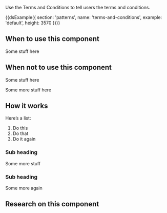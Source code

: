 Use the Terms and Conditions to tell users the terms and conditions.

{{dsExample({
  section: 'patterns',
  name: 'terms-and-conditions',
  example: 'default',
  height: 3570
})}}

## When to use this component

Some stuff here

## When not to use this component

Some stuff here

Some more stuff here

## How it works

Here’s a list:

1. Do this
2. Do that
3. Do it again

### Sub heading

Some more stuff

### Sub heading

Some more again

## Research on this component